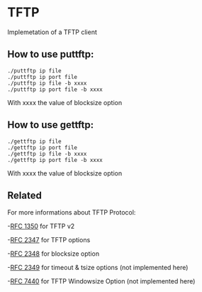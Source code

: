 
# TFTP

Implemetation of a TFTP client

## How to use puttftp: 
    ./puttftp ip file 
    ./puttftp ip port file 
    ./puttftp ip file -b xxxx 
    ./puttftp ip port file -b xxxx

With xxxx the value of blocksize option

## How to use gettftp: 
    ./gettftp ip file 
    ./gettftp ip port file 
    ./gettftp ip file -b xxxx 
    ./gettftp ip port file -b xxxx

With xxxx the value of blocksize option




## Related

For more informations about TFTP Protocol: 

-[RFC 1350](https://datatracker.ietf.org/doc/html/rfc1350) for TFTP v2

-[RFC 2347](https://datatracker.ietf.org/doc/html/rfc2347) for TFTP options 

-[RFC 2348](https://datatracker.ietf.org/doc/html/rfc2348) for blocksize option

-[RFC 2349](https://datatracker.ietf.org/doc/html/rfc2349) for timeout & tsize options (not implemented here) 

-[RFC 7440](https://datatracker.ietf.org/doc/html/rfc7440) for TFTP Windowsize Option (not implemented here)



